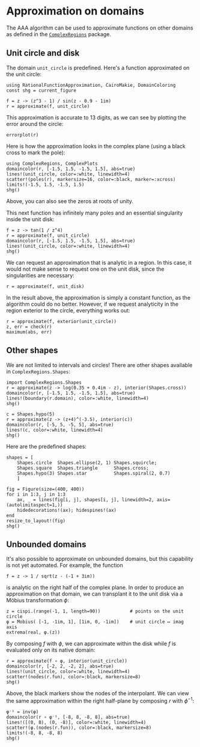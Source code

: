 # Approximation on domains

The AAA algorithm can be used to approximate functions on other domains as defined in the [`ComplexRegions`](https://complexvariables.github.io/ComplexRegions.jl/stable/) package. 

## Unit circle and disk
The domain `unit_circle` is predefined. Here's a function approximated on the unit circle:

```@example shapes
using RationalFunctionApproximation, CairoMakie, DomainColoring
const shg = current_figure

f = z -> (z^3 - 1) / sin(z - 0.9 - 1im)
r = approximate(f, unit_circle)
```

This approximation is accurate to 13 digits, as we can see by plotting the error around the circle:

```@example shapes
errorplot(r)
```

Here is how the approximation looks in the complex plane (using a black cross to mark the pole):

```@example shapes
using ComplexRegions, ComplexPlots
domaincolor(r, [-1.5, 1.5, -1.5, 1.5], abs=true)
lines!(unit_circle, color=:white, linewidth=4)
scatter!(poles(r), markersize=16, color=:black, marker=:xcross)
limits!(-1.5, 1.5, -1.5, 1.5)
shg()
```

Above, you can also see the zeros at roots of unity.

This next function has infinitely many poles and an essential singularity inside the unit disk:

```@example shapes
f = z -> tan(1 / z^4)
r = approximate(f, unit_circle)
domaincolor(r, [-1.5, 1.5, -1.5, 1.5], abs=true)
lines!(unit_circle, color=:white, linewidth=4)
shg()
```

We can request an approximation that is analytic in a region. In this case, it would not make sense to request one on the unit disk, since the singularities are necessary:

```@example shapes
r = approximate(f, unit_disk)
```

In the result above, the approximation is simply a constant function, as the algorithm could do no better. However, if we request analyticity in the region exterior to the circle, everything works out:

```@example shapes
r = approximate(f, exterior(unit_circle))
z, err = check(r)
maximum(abs, err)
```

## Other shapes

We are not limited to intervals and circles! There are other shapes available in `ComplexRegions.Shapes`:

```@example shapes
import ComplexRegions.Shapes
r = approximate(z -> log(0.35 + 0.4im - z), interior(Shapes.cross))
domaincolor(r, [-1.5, 1.5, -1.5, 1.5], abs=true)
lines!(boundary(r.domain), color=:white, linewidth=4)
shg()
```

```@example shapes
c = Shapes.hypo(5)
r = approximate(z -> (z+4)^(-3.5), interior(c))
domaincolor(r, [-5, 5, -5, 5], abs=true)
lines!(c, color=:white, linewidth=4)
shg()
```

Here are the predefined shapes:

```@example shapes
shapes = [
    Shapes.circle  Shapes.ellipse(2, 1) Shapes.squircle; 
    Shapes.square  Shapes.triangle      Shapes.cross;
    Shapes.hypo(3) Shapes.star          Shapes.spiral(2, 0.7)
    ]

fig = Figure(size=(400, 400))
for i in 1:3, j in 1:3
    ax, _ = lines(fig[i, j], shapes[i, j], linewidth=2, axis=(autolimitaspect=1,))
    hidedecorations!(ax); hidespines!(ax)
end
resize_to_layout!(fig)
shg()
```

## Unbounded domains

It's also possible to approximate on unbounded domains, but this capability is not yet automated. For example, the function

```@example shapes
f = z -> 1 / sqrt(z - (-1 + 3im))
```

is analytic on the right half of the complex plane. In order to produce an approximation on that domain, we can transplant it to the unit disk via a Möbius transformation $\phi$:

```@example shapes
z = cispi.(range(-1, 1, length=90))           # points on the unit circle
φ = Mobius( [-1, -1im, 1], [1im, 0, -1im])    # unit circle ↦ imag axis
extrema(real, φ.(z))
``` 

By composing $f$ with $\phi$, we can approximate within the disk while $f$ is evaluated only on its native domain:

```@example shapes
r = approximate(f ∘ φ, interior(unit_circle))
domaincolor(r, [-2, 2, -2, 2], abs=true)
lines!(unit_circle, color=:white, linewidth=4)
scatter!(nodes(r.fun), color=:black, markersize=8)
shg()
```

Above, the black markers show the nodes of the interpolant. We can view the same approximation within the right half-plane by composing $r$ with $\phi^{-1}$:

```@example shapes
φ⁻¹ = inv(φ)
domaincolor(r ∘ φ⁻¹, [-8, 8, -8, 8], abs=true)
lines!([(0, 8), (0, -8)], color=:white, linewidth=4)
scatter!(φ.(nodes(r.fun)), color=:black, markersize=8)
limits!(-8, 8, -8, 8)
shg()
```
